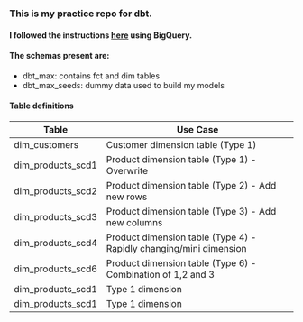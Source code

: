 ### This is my practice repo for dbt.

#### I followed the instructions [here](https://docs.getdbt.com/tutorial/setting-up) using BigQuery. 

#### The schemas present are: 
- dbt_max: contains fct and dim tables
- dbt_max_seeds: dummy data used to build my models

#### Table definitions
| Table | Use Case |
| - | - |
| dim_customers | Customer dimension table (Type 1) |
| dim_products_scd1 | Product dimension table (Type 1) - Overwrite |
| dim_products_scd2 | Product dimension table (Type 2) - Add new rows |
| dim_products_scd3 | Product dimension table (Type 3) - Add new columns |
| dim_products_scd4 | Product dimension table (Type 4) - Rapidly changing/mini dimension |
| dim_products_scd6 | Product dimension table (Type 6) - Combination of 1,2 and 3 |
| dim_products_scd1 | Type 1 dimension |
| dim_products_scd1 | Type 1 dimension |
